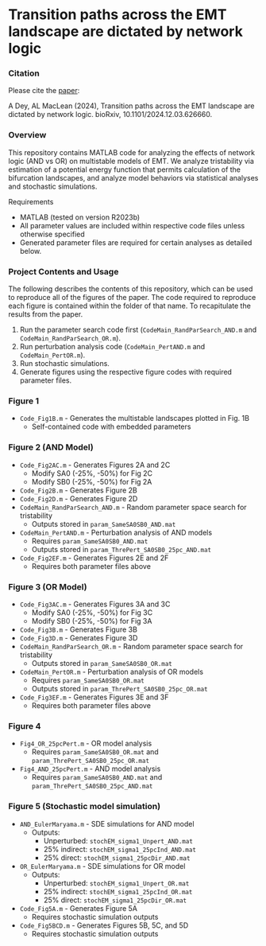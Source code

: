 # Transition paths across the EMT landscape are dictated by network logic

### Citation
Please cite the [paper](https://www.biorxiv.org/content/10.1101/2024.12.03.626660v1): 

A Dey, AL MacLean (2024), Transition paths across the EMT landscape are dictated by network logic. bioRxiv, 10.1101/2024.12.03.626660. 

### Overview 
This repository contains MATLAB code for analyzing the effects of network logic (AND vs OR) on multistable models of EMT. We analyze tristability via estimation of a potential energy function that permits calculation of the bifurcation landscapes, and analyze model behaviors via statistical analyses and  stochastic simulations. 

Requirements
- MATLAB (tested on version R2023b) 
- All parameter values are included within respective code files unless otherwise specified
- Generated parameter files are required for certain analyses as detailed below.

### Project Contents and Usage 
The following describes the contents of this repository, which can be used to reproduce all of the figures of the paper. The code required to reproduce each figure is contained within the folder of that name. To recapitulate the results from the paper. 

1. Run the parameter search code first (`CodeMain_RandParSearch_AND.m` and `CodeMain_RandParSearch_OR.m`).
2. Run perturbation analysis code (`CodeMain_PertAND.m` and `CodeMain_PertOR.m`).
3. Run stochastic simulations.
4. Generate figures using the respective figure codes with required parameter files.


### Figure 1
- `Code_Fig1B.m` - Generates the multistable landscapes plotted in Fig. 1B
  - Self-contained code with embedded parameters

### Figure 2 (AND Model)
- `Code_Fig2AC.m` - Generates Figures 2A and 2C
  - Modify SA0 (-25%, -50%) for Fig 2C
  - Modify SB0 (-25%, -50%) for Fig 2A
- `Code_Fig2B.m` - Generates Figure 2B
- `Code_Fig2D.m` - Generates Figure 2D
- `CodeMain_RandParSearch_AND.m` - Random parameter space search for tristability
  - Outputs stored in `param_SameSA0SB0_AND.mat`
- `CodeMain_PertAND.m` - Perturbation analysis of AND models
  - Requires `param_SameSA0SB0_AND.mat`
  - Outputs stored in `param_ThrePert_SA0SB0_25pc_AND.mat`
- `Code_Fig2EF.m` - Generates Figures 2E and 2F
  - Requires both parameter files above

### Figure 3 (OR Model)
- `Code_Fig3AC.m` - Generates Figures 3A and 3C
  - Modify SA0 (-25%, -50%) for Fig 3C
  - Modify SB0 (-25%, -50%) for Fig 3A
- `Code_Fig3B.m` - Generates Figure 3B
- `Code_Fig3D.m` - Generates Figure 3D
- `CodeMain_RandParSearch_OR.m` - Random parameter space search for tristability
  - Outputs stored in `param_SameSA0SB0_OR.mat`
- `CodeMain_PertOR.m` - Perturbation analysis of OR models
  - Requires `param_SameSA0SB0_OR.mat`
  - Outputs stored in `param_ThrePert_SA0SB0_25pc_OR.mat`
- `Code_Fig3EF.m` - Generates Figures 3E and 3F
  - Requires both parameter files above

### Figure 4
- `Fig4_OR_25pcPert.m` - OR model analysis
  - Requires `param_SameSA0SB0_OR.mat` and `param_ThrePert_SA0SB0_25pc_OR.mat`
- `Fig4_AND_25pcPert.m` - AND model analysis
  - Requires `param_SameSA0SB0_AND.mat` and `param_ThrePert_SA0SB0_25pc_AND.mat`

### Figure 5 (Stochastic model simulation)
- `AND_EulerMaryama.m` - SDE simulations for AND model
  - Outputs:
    - Unperturbed: `stochEM_sigma1_Unpert_AND.mat`
    - 25% indirect: `stochEM_sigma1_25pcInd_AND.mat`
    - 25% direct: `stochEM_sigma1_25pcDir_AND.mat`
- `OR_EulerMaryama.m` - SDE simulations for OR model
  - Outputs:
    - Unperturbed: `stochEM_sigma1_Unpert_OR.mat`
    - 25% indirect: `stochEM_sigma1_25pcInd_OR.mat`
    - 25% direct: `stochEM_sigma1_25pcDir_OR.mat`
- `Code_Fig5A.m` - Generates Figure 5A
  - Requires stochastic simulation outputs
- `Code_Fig5BCD.m` - Generates Figures 5B, 5C, and 5D
  - Requires stochastic simulation outputs

